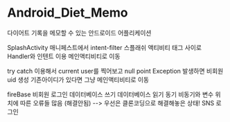 # Android_Diet_Memo
다이어트 기록을 메모할 수 있는 안드로이드 어플리케이션

SplashActivity
     매니페스트에서 intent-filter 스플래쉬 액티비티 태그 사이로
     Handler와 인텐트 이용 메인액티비티로 이동
     
try catch 
    이용해서 current user를 찍어보고 null point Exception 발생하면 비회원 uid 생성 
    기존아이디가 있다면 그냥 메인액티비티로 이동

fireBase
     비회원 로그인
     데이터베이스 쓰기 
     데이터베이스 읽기
     동기 비동기와 변수 위치에 따른 오류들 많음 (해결안됨) 
     --> 우선은 클론코딩으로 해결해놓은 상태! 
     SNS 로그인 
    
 
